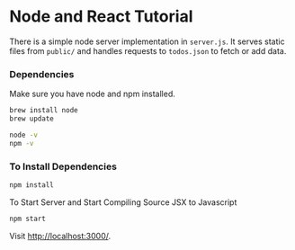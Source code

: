 # Node and React Tutorial

There is a simple node server implementation in `server.js`. It serves static files from `public/` and handles requests to `todos.json` to fetch or add data. 


### Dependencies

Make sure you have node and npm installed. 

```sh
brew install node
brew update

node -v
npm -v
```

### To Install Dependencies

```sh
npm install
```

To Start Server and Start Compiling Source JSX to Javascript

```sh
npm start
```

Visit <http://localhost:3000/>.
